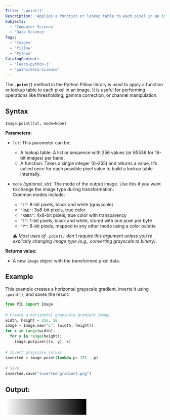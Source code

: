 ```yaml
---
Title: '.point()'
Description: 'Applies a function or lookup table to each pixel in an image using the Pillow library.'
Subjects:
  - 'Computer Science'
  - 'Data Science'
Tags:
  - 'Images'  
  - 'Pillow'
  - 'Python'
CatalogContent:
  - 'learn-python-3'
  - 'paths/data-science'
---
```


The **`.point()`** method in the Python Pillow library is used to apply a function or lookup table to each pixel in an image. It is useful for performing operations like thresholding, gamma correction, or channel manipulation.

## Syntax

```pseudo
Image.point(lut, mode=None)
```

**Parameters:**

- `lut`: This parameter can be:
  - A lookup table: A list or sequence with 256 values (or 65536 for 16-bit images) per band.
  - A function: Takes a single integer (0–255) and returns a value. It’s called once for each possible pixel value to build a lookup table internally.

- `mode` *(optional, str)*:
The mode of the output image. Use this if you want to change the image type during transformation.  
  Common modes include:
  - `"L"`: 8-bit pixels, black and white (grayscale)
  - `"RGB"`: 3x8-bit pixels, true color
  - `"RGBA"`: 4x8-bit pixels, true color with transparency
  - `"1"`: 1-bit pixels, black and white, stored with one pixel per byte
  - `"P"`: 8-bit pixels, mapped to any other mode using a color palette

  ⚠️ *Most uses of `.point()` don’t require this argument unless you’re explicitly changing image type (e.g., converting grayscale to binary).*

**Returns value:**
* A new `image` object with the transformed pixel data.


## Example
This example creates a horizontal grayscale gradient, inverts it using `.point()`, and saves the result:

```py
from PIL import Image

# Create a horizontal grayscale gradient image
width, height = 256, 50
image = Image.new("L", (width, height))
for x in range(width):
  for y in range(height):
    image.putpixel((x, y), x)

# Invert grayscale values
inverted = image.point(lambda p: 255 - p)

# Save
inverted.save("inverted-gradient.png")
```
## Output:
![Output image](https://raw.githubusercontent.com/Codecademy/docs/main/media/inverted-gradient.png)








